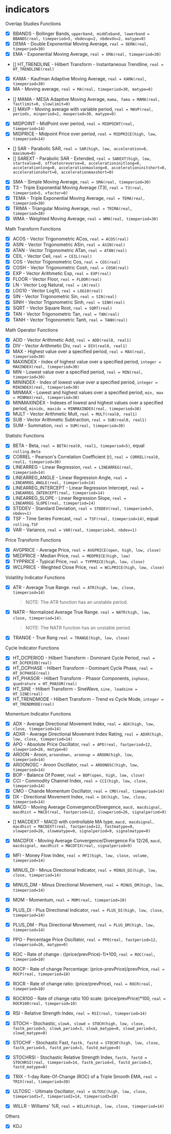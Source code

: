 # indicators

Overlap Studies Functions
- [x] BBANDS - Bollinger Bands, `upperband, middleband, lowerband = BBANDS(real, timeperiod=5, nbdevup=2, nbdevdn=2, matype=0)`
- [x] DEMA - Double Exponential Moving Average, `real = DEMA(real, timeperiod=30)`
- [x] EMA - Exponential Moving Average, `real = EMA(real, timeperiod=30)`
- [] HT_TRENDLINE - Hilbert Transform - Instantaneous Trendline, `real = HT_TRENDLINE(real)`
- [x] KAMA - Kaufman Adaptive Moving Average, `real = KAMA(real, timeperiod=30)`
- [x] MA - Moving average, `real = MA(real, timeperiod=30, matype=0)`
- [] MAMA - MESA Adaptive Moving Average, `mama, fama = MAMA(real, fastlimit=0, slowlimit=0)`
- [] MAVP - Moving average with variable period, `real = MAVP(real, periods, minperiod=2, maxperiod=30, matype=0)`
- [x] MIDPOINT - MidPoint over period, `real = MIDPOINT(real, timeperiod=14)`
- [x] MIDPRICE - Midpoint Price over period, `real = MIDPRICE(high, low, timeperiod=14)`
- [] SAR - Parabolic SAR, `real = SAR(high, low, acceleration=0, maximum=0)`
- [] SAREXT - Parabolic SAR - Extended, `real = SAREXT(high, low, startvalue=0, offsetonreverse=0, accelerationinitlong=0, accelerationlong=0, accelerationmaxlong=0, accelerationinitshort=0, accelerationshort=0, accelerationmaxshort=0)`
- [x] SMA - Simple Moving Average, `real = SMA(real, timeperiod=30)`
- [x] T3 - Triple Exponential Moving Average (T3), `real = T3(real, timeperiod=5, vfactor=0)`
- [x] TEMA - Triple Exponential Moving Average, `real = TEMA(real, timeperiod=30)`
- [x] TRIMA - Triangular Moving Average, `real = TRIMA(real, timeperiod=30)`
- [x] WMA - Weighted Moving Average, `real = WMA(real, timeperiod=30)`

Math Transform Functions
- [x] ACOS - Vector Trigonometric ACos, `real = ACOS(real)`
- [x] ASIN - Vector Trigonometric ASin, `real = ASIN(real)`
- [x] ATAN - Vector Trigonometric ATan, `real = ATAN(real)`
- [x] CEIL - Vector Ceil, `real = CEIL(real)`
- [x] COS - Vector Trigonometric Cos, `real = COS(real)`
- [x] COSH - Vector Trigonometric Cosh, `real = COSH(real)`
- [x] EXP - Vector Arithmetic Exp, `real = EXP(real)`
- [x] FLOOR - Vector Floor, `real = FLOOR(real)`
- [x] LN - Vector Log Natural, `real = LN(real)`
- [x] LOG10 - Vector Log10, `real = LOG10(real)`
- [x] SIN - Vector Trigonometric Sin, `real = SIN(real)`
- [x] SINH - Vector Trigonometric Sinh, `real = SINH(real)`
- [x] SQRT - Vector Square Root, `real = SQRT(real)`
- [x] TAN - Vector Trigonometric Tan, `real = TAN(real)`
- [x] TANH - Vector Trigonometric Tanh, `real = TANH(real)`

Math Operator Functions
- [x] ADD - Vector Arithmetic Add, `real = ADD(real0, real1)`
- [x] DIV - Vector Arithmetic Div, `real = DIV(real0, real1)`
- [x] MAX - Highest value over a specified period, `real = MAX(real, timeperiod=30)`
- [x] MAXINDEX - Index of highest value over a specified period, `integer = MAXINDEX(real, timeperiod=30)`
- [x] MIN - Lowest value over a specified period, `real = MIN(real, timeperiod=30)`
- [x] MININDEX - Index of lowest value over a specified period, `integer = MININDEX(real, timeperiod=30)`
- [x] MINMAX - Lowest and highest values over a specified period, `min, max = MINMAX(real, timeperiod=30)`
- [x] MINMAXINDEX - Indexes of lowest and highest values over a specified period, `minidx, maxidx = MINMAXINDEX(real, timeperiod=30)`
- [x] MULT - Vector Arithmetic Mult, `real = MULT(real0, real1)`
- [x] SUB - Vector Arithmetic Subtraction, `real = SUB(real0, real1)`
- [x] SUM - Summation, `real = SUM(real, timeperiod=30)`

Statistic Functions
- [x] BETA - Beta, `real = BETA(real0, real1, timeperiod=5)`, equal `rolling.Beta`
- [x] CORREL - Pearson's Correlation Coefficient (r), `real = CORREL(real0, real1, timeperiod=30)`
- [x] LINEARREG - Linear Regression, `real = LINEARREG(real, timeperiod=14)`
- [x] LINEARREG_ANGLE - Linear Regression Angle, `real = LINEARREG_ANGLE(real, timeperiod=14)`
- [x] LINEARREG_INTERCEPT - Linear Regression Intercept, `real = LINEARREG_INTERCEPT(real, timeperiod=14)`
- [x] LINEARREG_SLOPE - Linear Regression Slope, `real = LINEARREG_SLOPE(real, timeperiod=14)`
- [x] STDDEV - Standard Deviation, `real = STDDEV(real, timeperiod=5, nbdev=1)`
- [x] TSF - Time Series Forecast, `real = TSF(real, timeperiod=14)`, equal `rolling.TSF`
- [x] VAR - Variance, `real = VAR(real, timeperiod=5, nbdev=1)`

Price Transform Functions
- [x] AVGPRICE - Average Price, `real = AVGPRICE(open, high, low, close)`
- [x] MEDPRICE - Median Price, `real = MEDPRICE(high, low)`
- [x] TYPPRICE - Typical Price, `real = TYPPRICE(high, low, close)`
- [x] WCLPRICE - Weighted Close Price, `real = WCLPRICE(high, low, close)`

Volatility Indicator Functions
- [x] ATR - Average True Range. `real = ATR(high, low, close, timeperiod=14)`
  > NOTE: The ATR function has an unstable period.
- [x] NATR - Normalized Average True Range. `real = NATR(high, low, close, timeperiod=14)`. 
  > NOTE: The NATR function has an unstable period.
- [x] TRANGE - True Rang `real = TRANGE(high, low, close)`

Cycle Indicator Functions
- [x] HT_DCPERIOD - Hilbert Transform - Dominant Cycle Period, `real = HT_DCPERIOD(real)`
- [x] HT_DCPHASE - Hilbert Transform - Dominant Cycle Phase, `real = HT_DCPHASE(real)`
- [x] HT_PHASOR - Hilbert Transform - Phasor Components, `inphase, quadrature = HT_PHASOR(real)`
- [x] HT_SINE - Hilbert Transform - SineWave, `sine, leadsine = HT_SINE(real)`
- [x] HT_TRENDMODE - Hilbert Transform - Trend vs Cycle Mode, `integer = HT_TRENDMODE(real)`

Momentum Indicator Functions
- [x] ADX - Average Directional Movement Index, `real = ADX(high, low, close, timeperiod=14)`
- [x] ADXR - Average Directional Movement Index Rating, `real = ADXR(high, low, close, timeperiod=14)`
- [x] APO - Absolute Price Oscillator, `real = APO(real, fastperiod=12, slowperiod=26, matype=0)`
- [x] AROON - Aroon, `aroondown, aroonup = AROON(high, low, timeperiod=14)`
- [x] AROONOSC - Aroon Oscillator, `real = AROONOSC(high, low, timeperiod=14)`
- [x] BOP - Balance Of Power, `real = BOP(open, high, low, close)`
- [x] CCI - Commodity Channel Index, `real = CCI(high, low, close, timeperiod=14)`
- [x] CMO - Chande Momentum Oscillator, `real = CMO(real, timeperiod=14)`
- [x] DX - Directional Movement Index, `real = DX(high, low, close, timeperiod=14)`
- [X] MACD - Moving Average Convergence/Divergence, `macd, macdsignal, macdhist = MACD(real, fastperiod=12, slowperiod=26, signalperiod=9)`
- [] MACDEXT - MACD with controllable MA type, `macd, macdsignal, macdhist = MACDEXT(real, fastperiod=12, fastmatype=0, slowperiod=26, slowmatype=0, signalperiod=9, signalmatype=0)`
- [X] MACDFIX - Moving Average Convergence/Divergence Fix 12/26, `macd, macdsignal, macdhist = MACDFIX(real, signalperiod=9)`
- [x] MFI - Money Flow Index, `real = MFI(high, low, close, volume, timeperiod=14)`
- [x] MINUS_DI - Minus Directional Indicator, `real = MINUS_DI(high, low, close, timeperiod=14)`
- [x] MINUS_DM - Minus Directional Movement, `real = MINUS_DM(high, low, timeperiod=14)`
- [x] MOM - Momentum, `real = MOM(real, timeperiod=10)`
- [x] PLUS_DI - Plus Directional Indicator, `real = PLUS_DI(high, low, close, timeperiod=14)`
- [x] PLUS_DM - Plus Directional Movement, `real = PLUS_DM(high, low, timeperiod=14)`
- [x] PPO - Percentage Price Oscillator, `real = PPO(real, fastperiod=12, slowperiod=26, matype=0)`
- [x] ROC - Rate of change : ((price/prevPrice)-1)*100, `real = ROC(real, timeperiod=10)`
- [x] ROCP - Rate of change Percentage: (price-prevPrice)/prevPrice, `real = ROCP(real, timeperiod=10)`
- [x] ROCR - Rate of change ratio: (price/prevPrice), `real = ROCR(real, timeperiod=10)`
- [x] ROCR100 - Rate of change ratio 100 scale: (price/prevPrice)*100, `real = ROCR100(real, timeperiod=10)`
- [x] RSI - Relative Strength Index, `real = RSI(real, timeperiod=14)`
- [x] STOCH - Stochastic, `slowk, slowd = STOCH(high, low, close, fastk_period=5, slowk_period=3, slowk_matype=0, slowd_period=3, slowd_matype=0)`
- [x] STOCHF - Stochastic Fast, `fastk, fastd = STOCHF(high, low, close, fastk_period=5, fastd_period=3, fastd_matype=0)`
- [x] STOCHRSI - Stochastic Relative Strength Index, `fastk, fastd = STOCHRSI(real, timeperiod=14, fastk_period=5, fastd_period=3, fastd_matype=0)`
- [x] TRIX - 1-day Rate-Of-Change (ROC) of a Triple Smooth EMA, `real = TRIX(real, timeperiod=30)`
- [x] ULTOSC - Ultimate Oscillator, `real = ULTOSC(high, low, close, timeperiod1=7, timeperiod2=14, timeperiod3=28)`
- [x] WILLR - Williams' %R, `real = WILLR(high, low, close, timeperiod=14)`


Others
- [x] KDJ